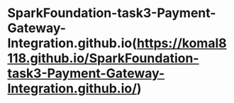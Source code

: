 # SparkFoundation-task3-Payment-Gateway-Integration.github.io(https://komal8118.github.io/SparkFoundation-task3-Payment-Gateway-Integration.github.io/)
